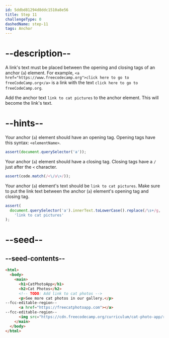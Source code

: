 ```yaml
---
id: 5ddbd81294d8ddc1510a8e56
title: Step 11
challengeType: 0
dashedName: step-11
tags: Anchor
---
```


# --description--

A link's text must be placed between the opening and closing tags of an anchor (`a`) element. For example, `<a href="https://www.freecodecamp.org">click here to go to freeCodeCamp.org</a>` is a link with the text `click here to go to freeCodeCamp.org`.

Add the anchor text `link to cat pictures` to the anchor element. This will become the link's text.

# --hints--

Your anchor (`a`) element should have an opening tag. Opening tags have this syntax: `<elementName>`.

```js
assert(document.querySelector('a'));
```

Your anchor (`a`) element should have a closing tag. Closing tags have a `/` just after the `<` character.

```js
assert(code.match(/<\/a\>/));
```

Your anchor (`a`) element's text should be `link to cat pictures`. Make sure to put the link text between the anchor (`a`) element's opening tag and closing tag.

```js
assert(
  document.querySelector('a').innerText.toLowerCase().replace(/\s+/g, ' ') ===
    'link to cat pictures'
);
```

# --seed--

## --seed-contents--

```html
<html>
  <body>
    <main>
      <h1>CatPhotoApp</h1>
      <h2>Cat Photos</h2>
      <!-- TODO: Add link to cat photos -->
      <p>See more cat photos in our gallery.</p>
--fcc-editable-region--
      <a href="https://freecatphotoapp.com"></a>
--fcc-editable-region--
      <img src="https://cdn.freecodecamp.org/curriculum/cat-photo-app/relaxing-cat.jpg" alt="A cute orange cat lying on its back.">
    </main>
  </body>
</html>
```

